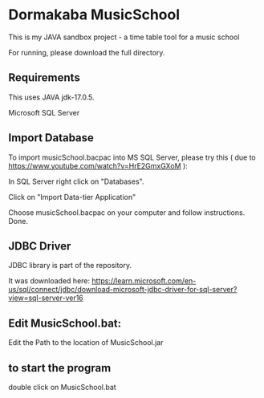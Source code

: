 # Dormakaba MusicSchool

This is my JAVA sandbox project - a time table tool for a music school

For running, please download the full directory.


## Requirements

This uses JAVA jdk-17.0.5.

Microsoft SQL Server


## Import Database

To import musicSchool.bacpac into MS SQL Server, please try this ( due to https://www.youtube.com/watch?v=HrE2GmxGXoM ): 

In SQL Server right click on "Databases".

Click on "Import Data-tier Application"

Choose musicSchool.bacpac on your computer and follow instructions. Done.


## JDBC Driver

JDBC library is part of the repository.

It was downloaded here: 
https://learn.microsoft.com/en-us/sql/connect/jdbc/download-microsoft-jdbc-driver-for-sql-server?view=sql-server-ver16

## Edit MusicSchool.bat:

Edit the Path to the location of MusicSchool.jar

## to start the program

double click on MusicSchool.bat
